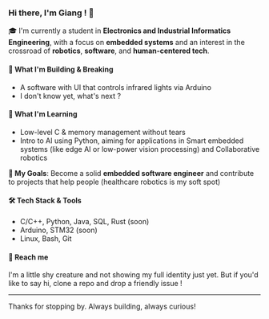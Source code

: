 ### Hi there, I'm Giang ! 👋

🎓 I'm currently a student in **Electronics and Industrial Informatics Engineering**, with a focus on **embedded systems** and an interest in the crossroad of **robotics**, **software**, and **human-centered tech**.

#### 🔧 What I'm Building & Breaking
- A software with UI that controls infrared lights via Arduino
- I don't know yet, what's next ?

#### 🚀 What I'm Learning
- Low-level C & memory management without tears
- Intro to AI using Python, aiming for applications in Smart embedded systems (like edge AI or low-power vision processing) and Collaborative robotics 

**🎯 My Goals**: Become a solid **embedded software engineer** and contribute to projects that help people (healthcare robotics is my soft spot)  

#### 🛠 Tech Stack & Tools
- C/C++, Python, Java, SQL, Rust (soon)
- Arduino, STM32 (soon)
- Linux, Bash, Git

#### 🐚 Reach me
I'm a little shy creature and not showing my full identity just yet. But if you'd like to say hi, clone a repo and drop a friendly issue !

---

Thanks for stopping by. Always building, always curious!

<!--
**giangvtr/giangvtr** is a ✨ _special_ ✨ repository because its `README.md` (this file) appears on your GitHub profile.

Here are some ideas to get you started:

- 🔭 I’m currently working on ...
- 🌱 I’m currently learning ...
- 👯 I’m looking to collaborate on ...
- 🤔 I’m looking for help with ...
- 💬 Ask me about ...
- 📫 How to reach me: ...
- 😄 Pronouns: ...
- ⚡ Fun fact: ...
-->

